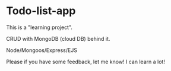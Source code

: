 # Todo-list-app

This is a "learning project". 

CRUD with MongoDB (cloud DB) behind it. 

Node/Mongoos/Express/EJS


Please if you have some feedback, let me know! I can learn a lot! 
